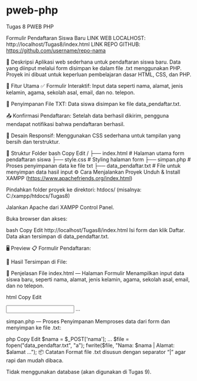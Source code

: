 # pweb-php
Tugas 8 PWEB PHP


Formulir Pendaftaran Siswa Baru
LINK WEB LOCALHOST: http://localhost/Tugas8/index.html
LINK REPO GITHUB: https://github.com/username/repo-nama

📄 Deskripsi
Aplikasi web sederhana untuk pendaftaran siswa baru. Data yang diinput melalui form disimpan ke dalam file .txt menggunakan PHP. Proyek ini dibuat untuk keperluan pembelajaran dasar HTML, CSS, dan PHP.

🚀 Fitur Utama
✅ Formulir Interaktif: Input data seperti nama, alamat, jenis kelamin, agama, sekolah asal, email, dan no. telepon.

💾 Penyimpanan File TXT: Data siswa disimpan ke file data_pendaftar.txt.

📤 Konfirmasi Pendaftaran: Setelah data berhasil dikirim, pengguna mendapat notifikasi bahwa pendaftaran berhasil.

🎨 Desain Responsif: Menggunakan CSS sederhana untuk tampilan yang bersih dan terstruktur.

📁 Struktur Folder
bash
Copy
Edit
/
├── index.html             # Halaman utama form pendaftaran siswa
├── style.css              # Styling halaman form
├── simpan.php             # Proses penyimpanan data ke file txt
├── data_pendaftar.txt     # File untuk menyimpan data hasil input
⚙️ Cara Menjalankan Proyek
Unduh & Install XAMPP (https://www.apachefriends.org/index.html)

Pindahkan folder proyek ke direktori: htdocs/ (misalnya: C:/xampp/htdocs/Tugas8)

Jalankan Apache dari XAMPP Control Panel.

Buka browser dan akses:

bash
Copy
Edit
http://localhost/Tugas8/index.html
Isi form dan klik Daftar. Data akan tersimpan di data_pendaftar.txt.

🖥️ Preview
📋 Formulir Pendaftaran:



📁 Hasil Tersimpan di File:



🧩 Penjelasan File
index.html — Halaman Formulir
Menampilkan input data siswa baru, seperti nama, alamat, jenis kelamin, agama, sekolah asal, email, dan no telepon.

html
Copy
Edit
<form action="simpan.php" method="POST">
  <input type="text" name="nama" required>
  ...
</form>
simpan.php — Proses Penyimpanan
Memproses data dari form dan menyimpan ke file .txt:

php
Copy
Edit
$nama = $_POST['nama'];
...
$file = fopen("data_pendaftar.txt", "a");
fwrite($file, "Nama: $nama | Alamat: $alamat ...");
📦 Catatan
Format file .txt disusun dengan separator “|” agar rapi dan mudah dibaca.

Tidak menggunakan database (akan digunakan di Tugas 9).
